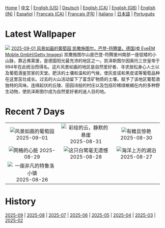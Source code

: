[Home](../README.md) | [中文](zh-CN.md) | [English (US)](en-US.md) | [Deutsch](de-DE.md) | [English (CA)](en-CA.md) | [English (GB)](en-GB.md) | [English (IN)](en-IN.md) | [Español](es-ES.md) | [Français (CA)](fr-CA.md) | [Français (FR)](fr-FR.md) | [Italiano](it-IT.md) | [日本語](ja-JP.md) | [Português](pt-BR.md)

# Latest Wallpaper
![](https://www.bing.com/th?id=OHR.FieldKaiserstuhl_ZH-CN0467488834_UHD.jpg)
[2025-09-01 风景如画的葡萄园 凯撒施图尔，巴登-符腾堡，德国(© EyeEM Mobile GmbH/Getty Images)](https://www.bing.com/th?id=OHR.FieldKaiserstuhl_ZH-CN0467488834_UHD.jpg)
凯撒施图尔山是巴登-符腾堡州南部一座低矮的小山脉，靠近弗莱堡，是德国阳光最充沛的地区之一。凯泽斯图尔因奥托三世皇帝于994年在此统治而得名。这片风景如画的地区是自然爱好者、寻求放松身心人士以及葡萄酒鉴赏家的天堂。肥沃的土壤和温和的气候，使灰皮诺和黑皮诺等葡萄品种在这里茁壮成长。过去的火山活动留下了富含矿物质的土壤，赋予了该地区葡萄酒独特的风味。连绵起伏的丘陵、田园诗般的村庄以及包括珍稀绿蜥蜴在内的多种野生动物，使凯泽斯图尔成为自然爱好者的迷人目的地。

# Recent 7 Days
|  |  |  |
|:---:|:---:|:---:|
| ![](https://www.bing.com/th?id=OHR.FieldKaiserstuhl_ZH-CN0467488834_400x240.jpg "风景如画的葡萄园") 2025-09-01 | ![](https://www.bing.com/th?id=OHR.ScottsBluff_ZH-CN0292735112_400x240.jpg "彩绘的云，静默的悬崖") 2025-08-31 | ![](https://www.bing.com/th?id=OHR.MaldivesWhaleShark_ZH-CN9975504316_400x240.jpg "有鳍且惊艳") 2025-08-30 |
| ![](https://www.bing.com/th?id=OHR.PlazaMayor_ZH-CN4576498488_400x240.jpg "网格的心脏") 2025-08-29 | ![](https://www.bing.com/th?id=OHR.WhiteEgret_ZH-CN4425921150_400x240.jpg "这只白鹭毫无遗憾") 2025-08-28 | ![](https://www.bing.com/th?id=OHR.FaroeLake_ZH-CN3977660997_400x240.jpg "海洋上方的湖泊") 2025-08-27 |
| ![](https://www.bing.com/th?id=OHR.TrulliHouses_ZH-CN3856452406_400x240.jpg "一座非凡的特鲁洛小镇") 2025-08-26 |  |  |

# History
[2025-09](../archives/wallpaper/zh-CN/w_2025_09.md) | [2025-08](../archives/wallpaper/zh-CN/w_2025_08.md) | [2025-07](../archives/wallpaper/zh-CN/w_2025_07.md) | [2025-06](../archives/wallpaper/zh-CN/w_2025_06.md) | [2025-05](../archives/wallpaper/zh-CN/w_2025_05.md) | [2025-04](../archives/wallpaper/zh-CN/w_2025_04.md) | [2025-03](../archives/wallpaper/zh-CN/w_2025_03.md) | [2025-02](../archives/wallpaper/zh-CN/w_2025_02.md)
